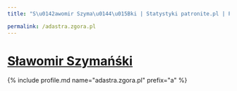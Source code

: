 ```yaml
---
title: "S\u0142awomir Szyma\u0144\u015Bki | Statystyki patronite.pl | Patromierz"

permalink: /adastra.zgora.pl
---
```


# [Sławomir Szymańśki](https://patronite.pl/adastra.zgora.pl)

{% include profile.md name="adastra.zgora.pl" prefix="a" %}
